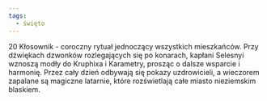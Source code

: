 ```yaml
---
tags:
  - święto
---
```

20 Kłosownik - coroczny rytuał jednoczący wszystkich mieszkańców. Przy dźwiękach dzwonków rozlegających się po konarach, kapłani Selesnyi wznoszą modły do Kruphixa i Karametry, prosząc o dalsze wsparcie i harmonię. Przez cały dzień odbywają się pokazy uzdrowicieli, a wieczorem zapalane są magiczne latarnie, które rozświetlają całe miasto nieziemskim blaskiem.